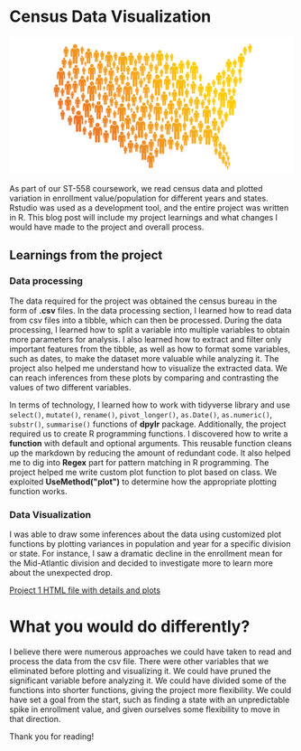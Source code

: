 # Census Data Visualization

![Population](/docs/assets/img/population.png)

As part of our ST-558 coursework, we read census data and plotted variation in enrollment value/population for different years and states. 
Rstudio was used as a development tool, and the entire project was written in R. This blog post will include my project learnings and what 
changes I would have made to the project and overall process.

## Learnings from the project

### Data processing

The data required for the project was obtained the census bureau in the form of **.csv** files. In the data processing section, I learned how to read data from csv files into a tibble, which can then be processed. During the data processing, I learned how to split a variable into multiple variables to obtain more parameters for analysis. I also learned how to extract and filter only important features from the tibble, as well as how to format some variables, such as dates, to make the dataset more valuable while analyzing it. The project also helped me understand how to visualize the extracted data. We can reach inferences from these plots by comparing and contrasting the values of two different variables.

In terms of technology,  I learned how to work with tidyverse library and use `select()`, `mutate()`, `rename()`, `pivot_longer()`, `as.Date()`, `as.numeric()`, `substr()`, `summarise()` functions of **dpylr** package. Additionally, the project required us to create R programming functions. I discovered how to write a **function** with default and optional arguments. This reusable function cleans up the markdown by reducing the amount of redundant code. It also helped me to dig into **Regex** part for pattern matching in R programming. The project helped me write custom plot function to plot based on class. We exploited **UseMethod("plot")** to determine how the appropriate plotting function works.

### Data Visualization

I was able to draw some inferences about the data using customized plot functions by plotting variances in population and year for a specific division or state. For instance, I saw a dramatic decline in the enrollment mean for the Mid-Atlantic division and decided to investigate more to learn more about the unexpected drop. 

[Project 1 HTML file with details and plots](https://suyogd9.github.io/Project_1_sdharma2.html)

# What you would do differently?

I believe there were numerous approaches we could have taken to read and process the data from the csv file. There were other variables that we eliminated before plotting and visualizing it. We could have pruned the significant variable before analyzing it. We could have divided some of the functions into shorter functions, giving the project more flexibility. We could have set a goal from the start, such as finding a state with an unpredictable spike in enrollment value, and given ourselves some flexibility to move in that direction.

Thank you for reading!
